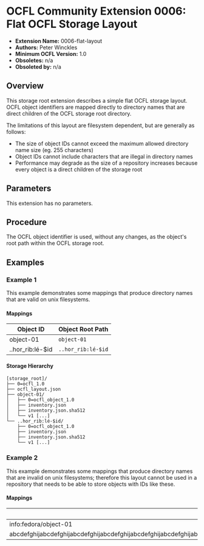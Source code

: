 # OCFL Community Extension 0006: Flat OCFL Storage Layout

  * **Extension Name:** 0006-flat-layout
  * **Authors:** Peter Winckles
  * **Minimum OCFL Version:** 1.0
  * **Obsoletes:** n/a
  * **Obsoleted by:** n/a

## Overview

This storage root extension describes a simple flat OCFL storage layout. OCFL object identifiers are mapped directly to directory names that are direct children of the OCFL storage root directory.

The limitations of this layout are filesystem dependent, but are generally as follows:

* The size of object IDs cannot exceed the maximum allowed directory name size (eg. 255 characters)
* Object IDs cannot include characters that are illegal in directory names
* Performance may degrade as the size of a repository increases because every object is a direct children of the storage root

## Parameters

This extension has no parameters.

## Procedure

The OCFL object identifier is used, without any changes, as the object's root path within the OCFL storage root.

## Examples

### Example 1

This example demonstrates some mappings that produce directory names that are valid on unix filesystems.

#### Mappings

| Object ID | Object Root Path |
| --- | --- |
| object-01 | `object-01` |
| ..hor\_rib:lé-$id | `..hor_rib:lé-$id` |

#### Storage Hierarchy

```
[storage_root]/
├── 0=ocfl_1.0
├── ocfl_layout.json
├── object-01/
│   ├── 0=ocfl_object_1.0
│   ├── inventory.json
│   ├── inventory.json.sha512
│   └── v1 [...]
└── ..hor_rib:lé-$id/
    ├── 0=ocfl_object_1.0
    ├── inventory.json
    ├── inventory.json.sha512
    └── v1 [...]
```

### Example 2

This example demonstrates some mappings that produce directory names that are invalid on unix filesystems; therefore this layout cannot be used in a repository that needs to be able to store objects with IDs like these.

#### Mappings

| Object ID | Object Root Path |
| --- | --- |
| info:fedora/object-01 | `info:fedora/object-01` |
| abcdefghijabcdefghijabcdefghijabcdefghijabcdefghijabcdefghijabcdefghijabcdefghijabcdefghijabcdefghijabcdefghijabcdefghijabcdefghijabcdefghijabcdefghijabcdefghijabcdefghijabcdefghijabcdefghijabcdefghijabcdefghijabcdefghijabcdefghijabcdefghijabcdefghijabcdefghij | `abcdefghijabcdefghijabcdefghijabcdefghijabcdefghijabcdefghijabcdefghijabcdefghijabcdefghijabcdefghijabcdefghijabcdefghijabcdefghijabcdefghijabcdefghijabcdefghijabcdefghijabcdefghijabcdefghijabcdefghijabcdefghijabcdefghijabcdefghijabcdefghijabcdefghijabcdefghij` |

